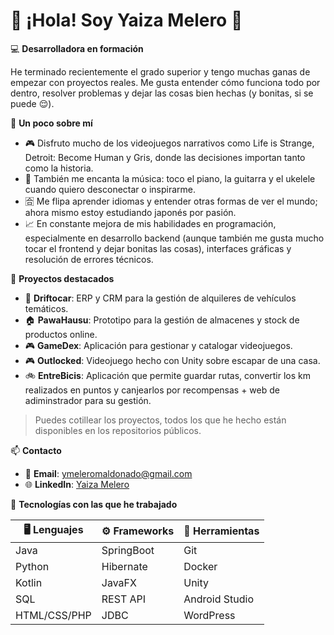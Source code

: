# 👋 ¡Hola! Soy Yaiza Melero 🌙

💻 **Desarrolladora en formación**  

He terminado recientemente el grado superior y tengo muchas ganas de empezar con proyectos reales. Me gusta entender cómo funciona todo por dentro, resolver problemas y dejar las cosas bien hechas (y bonitas, si se puede 😌).

🎸 **Un poco sobre mí**   

- 🎮 Disfruto mucho de los videojuegos narrativos como Life is Strange, Detroit: Become Human y Gris, donde las decisiones importan tanto como la historia. 
- 🎵 También me encanta la música: toco el piano, la guitarra y el ukelele cuando quiero desconectar o inspirarme. 
- 🈴 Me flipa aprender idiomas y entender otras formas de ver el mundo; ahora mismo estoy estudiando japonés por pasión. 
- 📈 En constante mejora de mis habilidades en programación, especialmente en desarrollo backend (aunque también me gusta mucho tocar el frontend y dejar bonitas las cosas), interfaces gráficas y resolución de errores técnicos. 

🎯 **Proyectos destacados**  
- 🚗 **Driftocar**: ERP y CRM para la gestión de alquileres de vehículos temáticos.
- 🏠 **PawaHausu**: Prototipo para la gestión de almacenes y stock de productos online.
- 🎮 **GameDex**: Aplicación para gestionar y catalogar videojuegos.
- 🎮 **Outlocked**: Videojuego hecho con Unity sobre escapar de una casa.
- 🚲 **EntreBicis**: Aplicación que permite guardar rutas, convertir los km realizados en puntos y canjearlos por recompensas + web de adiminstrador para su gestión.

> Puedes cotillear los proyectos, todos los que he hecho están disponibles en los repositorios públicos.


📫 **Contacto**  
- 📧 **Email**: ymeleromaldonado@gmail.com  
- 🌐 **LinkedIn**: [Yaiza Melero](https://www.linkedin.com/in/yaiza-m-0722632a2/)  

🚀 **Tecnologías con las que he trabajado**

| 🖥️ Lenguajes | ⚙️ Frameworks | 🧰 Herramientas |
|------------------|-------------------|----------------------|
| Java             | SpringBoot        | Git                  |
| Python           | Hibernate         | Docker               |
| Kotlin           | JavaFX            | Unity                |
| SQL              | REST API          | Android Studio       |
| HTML/CSS/PHP     | JDBC              | WordPress            |
